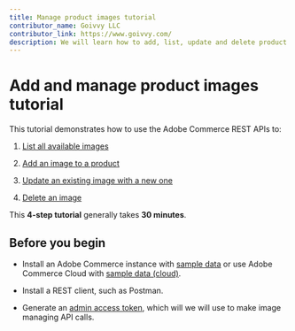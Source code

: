 ```yaml
---
title: Manage product images tutorial
contributor_name: Goivvy LLC
contributor_link: https://www.goivvy.com/
description: We will learn how to add, list, update and delete product images.
--- 
```

 
# Add and manage product images tutorial

This tutorial demonstrates how to use the Adobe Commerce REST APIs to:
1. [List all available images](/rest/tutorials/image/list)

1. [Add an image to a product](/rest/tutorials/image/new)

1. [Update an existing image with a new one](/rest/tutorials/image/update)

1. [Delete an image](/rest/tutorials/image/delete)

This **4-step tutorial** generally takes **30 minutes**.

## Before you begin

*  Install an Adobe Commerce instance with [sample data](https://experienceleague.adobe.com/docs/commerce-operations/installation-guide/next-steps/sample-data/overview.html?lang=en) or use Adobe Commerce Cloud with [sample data (cloud)](https://experienceleague.adobe.com/docs/commerce-cloud-service/user-guide/develop/test/sample-data.html).

*  Install a REST client, such as Postman.

*  Generate an [admin access token](https://developer.adobe.com/commerce/webapi/get-started/authentication/gs-authentication-token/), which will we will use to make image managing API calls.
